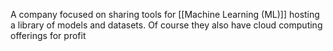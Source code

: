 A company focused on sharing tools for [[Machine Learning (ML)]] hosting a library of models and datasets. Of course they also have cloud computing offerings for profit